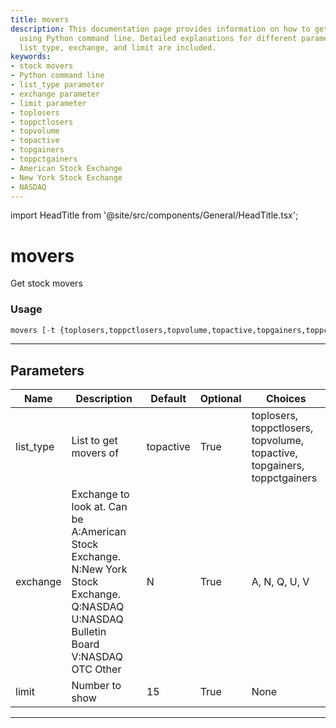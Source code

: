 ```yaml
---
title: movers
description: This documentation page provides information on how to get stock movers
  using Python command line. Detailed explanations for different parameters such as
  list_type, exchange, and limit are included.
keywords:
- stock movers
- Python command line
- list_type parameter
- exchange parameter
- limit parameter
- toplosers
- toppctlosers
- topvolume
- topactive
- topgainers
- toppctgainers
- American Stock Exchange
- New York Stock Exchange
- NASDAQ
---
```


import HeadTitle from '@site/src/components/General/HeadTitle.tsx';

<HeadTitle title="movers - Ally - Brokers - Portfolio - Reference | OpenBB Terminal Docs" />

# movers

Get stock movers

### Usage

```python
movers [-t {toplosers,toppctlosers,topvolume,topactive,topgainers,toppctgainers}] [-e {A,N,Q,U,V}] [-l LIMIT]
```

---

## Parameters

| Name | Description | Default | Optional | Choices |
| ---- | ----------- | ------- | -------- | ------- |
| list_type | List to get movers of | topactive | True | toplosers, toppctlosers, topvolume, topactive, topgainers, toppctgainers |
| exchange | Exchange to look at. Can be A:American Stock Exchange. N:New York Stock Exchange. Q:NASDAQ U:NASDAQ Bulletin Board V:NASDAQ OTC Other | N | True | A, N, Q, U, V |
| limit | Number to show | 15 | True | None |

---
